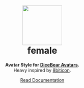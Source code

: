 <h1 align="center"><img src="https://dicebear.com/api/female/1.svg?mood=happy" width="124" /> <br />female</h1>
<p align="center">
  <strong>Avatar Style for <a href="https://dicebear.com/">DiceBear Avatars</a>.</strong><br />
  Heavy inspired by <a href="https://github.com/matveyco/8biticon">8biticon</a>.
</p>

<p align="center">
  <a href="https://dicebear.com/styles/female">
    Read Documentation
  </a>
</p>
